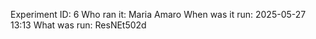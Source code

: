 Experiment ID: 6
Who ran it: Maria Amaro
When was it run: 2025-05-27 13:13
What was run: ResNEt502d
